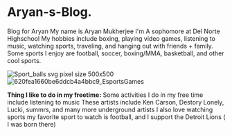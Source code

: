 # Aryan-s-Blog.
Blog for Aryan
My name is Aryan Mukherjee
I'm A sophomore at Del Norte Highschool
My hobbies include boxing, playing video games, listening to music, watching sports, traveling, and hanging out with friends + family.
Some sports I enjoy are football, soccer, boxing/MMA, basketball, and other cool sports.

![Sport_balls svg pixel size 500x500](https://github.com/user-attachments/assets/f58d20c5-ee67-4835-bdec-5c9b5241dc8d) 
![620fea1660be6ddcb4a4bbc9_EsportsGames](https://github.com/user-attachments/assets/e3a5ecbd-3225-42c3-9296-06624996602e)

**Thing I like to do in my freetime:**
Some activities I do in my free time include listening to music
  These artists include Ken Carson, Destory Lonely, Lucki, summrs, and many more underground artists
  I also love watching sports my favorite sport to watch is football, and I support the Detroit Lions ( I was born there)
